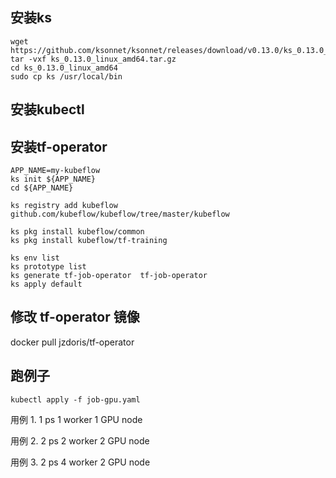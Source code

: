 ## 安装ks
```
wget https://github.com/ksonnet/ksonnet/releases/download/v0.13.0/ks_0.13.0_linux_amd64.tar.gz
tar -vxf ks_0.13.0_linux_amd64.tar.gz
cd ks_0.13.0_linux_amd64
sudo cp ks /usr/local/bin
```

## 安装kubectl 

## 安装tf-operator
```
APP_NAME=my-kubeflow
ks init ${APP_NAME}
cd ${APP_NAME}

ks registry add kubeflow github.com/kubeflow/kubeflow/tree/master/kubeflow

ks pkg install kubeflow/common
ks pkg install kubeflow/tf-training

ks env list
ks prototype list
ks generate tf-job-operator  tf-job-operator
ks apply default
```

## 修改 tf-operator 镜像
docker pull jzdoris/tf-operator 

## 跑例子
```kubectl apply -f job-gpu.yaml```

用例 1. 1 ps  1 worker  1 GPU node

用例 2. 2 ps  2 worker  2 GPU node

用例 3. 2 ps  4 worker  2 GPU node
